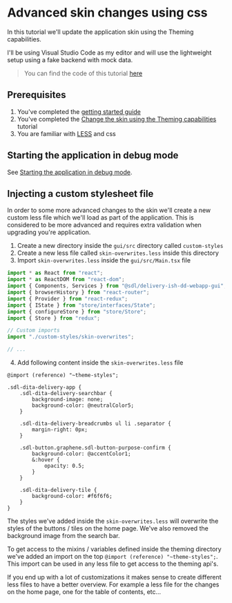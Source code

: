 # Advanced skin changes using css

In this tutorial we'll update the application skin using the Theming capabilities.

I'll be using Visual Studio Code as my editor and will use the lightweight setup using a fake backend with mock data.

> You can find the code of this tutorial [here](../../custom-webapp/gui/src)

## Prerequisites

1. You've completed the [getting started guide](../Getting-started.md)
2. You've completed the [Change the skin using the Theming capabilities](./Change-the-skin.md) tutorial
3. You are familiar with [LESS](http://lesscss.org/) and css

## Starting the application in debug mode

See [Starting the application in debug mode](./Change-the-skin.md#starting-the-application-in-debug-mode).

## Injecting a custom stylesheet file

In order to some more advanced changes to the skin we'll create a new custom less file which we'll load as part of the application.
This is considered to be more advanced and requires extra validation when upgrading you're application. 

1. Create a new directory inside the `gui/src` directory called `custom-styles`
2. Create a new less file called `skin-overwrites.less` inside this directory
3. Import `skin-overwrites.less` inside the `gui/src/Main.tsx` file

```typescript
import * as React from "react";
import * as ReactDOM from "react-dom";
import { Components, Services } from "@sdl/delivery-ish-dd-webapp-gui";
import { browserHistory } from "react-router";
import { Provider } from "react-redux";
import { IState } from "store/interfaces/State";
import { configureStore } from "store/Store";
import { Store } from "redux";

// Custom imports
import "./custom-styles/skin-overwrites";

// ...
```

4. Add following content inside the `skin-overwrites.less` file

```less
@import (reference) "~theme-styles";

.sdl-dita-delivery-app {
    .sdl-dita-delivery-searchbar {
        background-image: none;
        background-color: @neutralColor5;
    }

    .sdl-dita-delivery-breadcrumbs ul li .separator {
        margin-right: 0px;
    }

    .sdl-button.graphene.sdl-button-purpose-confirm {
        background-color: @accentColor1;
        &:hover {
            opacity: 0.5;
        }
    }

    .sdl-dita-delivery-tile {
        background-color: #f6f6f6;
    }
}
```

The styles we've added inside the `skin-overwrites.less` will overwrite the styles of the buttons / tiles on the home page. 
We've also removed the background image from the search bar.

To get access to the mixins / variables defined inside the theming directory we've added an import on the top `@import (reference) "~theme-styles";`. 
This import can be used in any less file to get access to the theming api's.

If you end up with a lot of customizations it makes sense to create different less files to have a better overview. 
For example a less file for the changes on the home page, one for the table of contents, etc...
